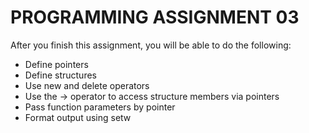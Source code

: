 # PROGRAMMING ASSIGNMENT 03
After you finish this assignment, you will be able to do the following:
* Define pointers
* Define structures
* Use new and delete operators
* Use the -> operator to access structure members via pointers
* Pass function parameters by pointer
* Format output using setw
